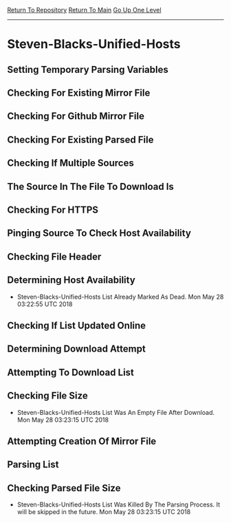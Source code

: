 [Return To Repository](https://github.com/deathbybandaid/piholeparser/)
[Return To Main](https://github.com/deathbybandaid/piholeparser/blob/master/RecentRunLogs/Mainlog.md)
[Go Up One Level](https://github.com/deathbybandaid/piholeparser/blob/master/RecentRunLogs/TopLevelScripts/30-Processing-External-Blacklists.md)
____________________________________
# Steven-Blacks-Unified-Hosts
## Setting Temporary Parsing Variables
## Checking For Existing Mirror File
## Checking For Github Mirror File
## Checking For Existing Parsed File
## Checking If Multiple Sources
## The Source In The File To Download Is
## Checking For HTTPS
## Pinging Source To Check Host Availability
## Checking File Header
## Determining Host Availability
* Steven-Blacks-Unified-Hosts List Already Marked As Dead. Mon May 28 03:22:55 UTC 2018
## Checking If List Updated Online
## Determining Download Attempt
## Attempting To Download List
## Checking File Size
* Steven-Blacks-Unified-Hosts List Was An Empty File After Download. Mon May 28 03:23:15 UTC 2018
## Attempting Creation Of Mirror File
## Parsing List
## Checking Parsed File Size
* Steven-Blacks-Unified-Hosts List Was Killed By The Parsing Process. It will be skipped in the future. Mon May 28 03:23:15 UTC 2018
